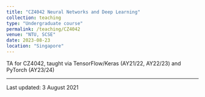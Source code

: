 ```yaml
---
title: "CZ4042 Neural Networks and Deep Learning"
collection: teaching
type: "Undergraduate course"
permalink: /teaching/CZ4042
venue: "NTU, SCSE"
date: 2023-08-23
location: "Singapore"
---
```


TA for CZ4042, taught via TensorFlow/Keras (AY21/22, AY22/23) and PyTorch (AY23/24)

---


Last updated: 3 August 2021
